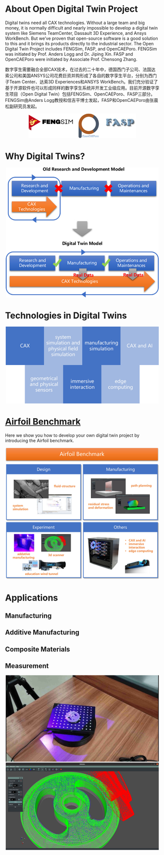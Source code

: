 # About Open Digital Twin Project

Digital twins need all CAX technologies. Without a large team and big money, it is normally difficult and nearly impossible to develop a digital twin system like Siemens TeamCenter, Dassault 3D Experience, and Ansys WorkBench. But we’ve proven that open-source software is a good solution to this and it brings its products directly to the industrial sector. The Open Digital Twin Project includes FENGSim, FASP, and OpenCAEPoro. FENGSim was initiated by Prof. Anders Logg and Dr. Jiping Xin. FASP and OpenCAEPoro were initiated by Associate Prof. Chensong Zhang.

数字孪生需要融合全部CAX技术，在过去的二十年中，德国西门子公司、法国达索公司和美国ANSYS公司花费巨资并购形成了各自的数字孪生平台，分别为西门子Team Center、达索3D Experiences和ANSYS WorkBench。我们充分验证了基于开源软件也可以形成同样的数字孪生系统并开发工业级应用。目前开源数字孪生项目（Open Digital Twin）包括FENGSim、OpenCAEPoro、FASP三部分。FENGSim由Anders Logg教授和信吉平博士发起，FASP和OpenCAEPoro由张晨松副研究员发起。

<div align="center"><img src="images/logos.jpg" alt="FENGSim" height="80" /></div>

# Why Digital Twins?

<div align="center"><img src="images/dt2.jpg" alt="FENGSim" width="500"/></div>

# Technologies in Digital Twins

<div align="center"><img src="images/dt_tech.jpg" alt="FENGSim" width="500"/></div>

# [Airfoil Benchmark](https://github.com/fengsim/FENGSim-Dev/wiki/Home)

Here we show you how to develop your own digital twin project by introducing the Airfoil benchmark.   

<div align="center"><img src="images/airfoil.jpg" alt="airfoil" width="600" /></div>

# Applications

## Manufacturing

## Additive Manufacturing

## Composite Materials

## Measurement

<div align="center"><img src="images/meas1.jpg" alt="Measurement" width="500" /></div>

<div align="center"><img src="images/meas2.jpg" alt="Measurement" width="500" /></div>

